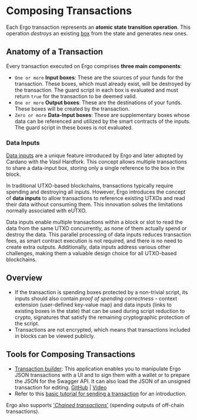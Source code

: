 # Composing Transactions

Each Ergo transaction represents an **atomic state transition operation**. This operation *destroys* an existing [box](box.md) from the state and generates new ones. 

## Anatomy of a Transaction

Every transaction executed on Ergo comprises **three main components**:

- `One or more` **Input boxes**: These are the sources of your funds for the transaction. These boxes, which must already exist, will be destroyed by the transaction. The guard script in each box is evaluated and must return `true` for the transaction to be deemed valid.
- `One or more` **Output boxes**: These are the destinations of your funds. These boxes will be created by the transaction.
- `Zero or more` **Data-Input boxes**: These are supplementary boxes whose data can be referenced and utilized by the smart contracts of the inputs. The guard script in these boxes is not evaluated.

### Data Inputs

[Data inputs](read-only-inputs.md) are a unique feature introduced by Ergo and later adopted by Cardano with the *Vasil* Hardfork. This concept allows multiple transactions to share a data-input box, storing only a single reference to the box in the block.

In traditional UTXO-based blockchains, transactions typically require spending and destroying all inputs. However, Ergo introduces the concept of **data inputs** to allow transactions to reference existing UTXOs and read their data without consuming them. This innovation solves the limitations normally associated with eUTXO.

Data inputs enable multiple transactions within a block or slot to read the data from the same UTXO concurrently, as none of them actually spend or destroy the data. This parallel processing of data inputs reduces transaction fees, as smart contract execution is not required, and there is no need to create extra outputs. Additionally, data inputs address various other challenges, making them a valuable design choice for all UTXO-based blockchains.

## Overview

- If the transaction is spending boxes protected by a non-trivial script, its inputs should also contain *proof of spending correctness* - context extension (user-defined key-value map) and data inputs (links to existing boxes in the state) that can be used during script reduction to crypto, signatures that satisfy the remaining cryptographic protection of the script.
- Transactions are not encrypted, which means that transactions included in blocks can be viewed publicly.

## Tools for Composing Transactions

- [Transaction builder](https://thierrym1212.github.io/txbuilder/): This application enables you to manipulate Ergo JSON transactions with a UI and to sign them with a wallet or to prepare the JSON for the Swagger API. It can also load the JSON of an unsigned transaction for editing. [GitHub](https://github.com/ThierryM1212/transaction-builder/) | [Video](https://youtu.be/0VhfY7osT2k)
- Refer to this [basic tutorial for sending a transaction](basics.md#sending-payments) for an introduction. 

Ergo also supports ['*Chained transactions*'](chained.md) (spending outputs of off-chain transactions).
